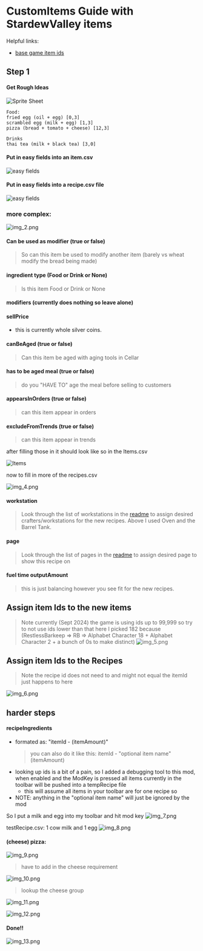 # CustomItems Guide with StardewValley items

Helpful links:
- [base game item ids](https://docs.google.com/spreadsheets/d/1wjlKxpFTVQk4RLaSgUeP1kHNX8cBqmkt/edit?gid=1938423554#gid=1938423554)

## Step 1
#### Get Rough Ideas

![Sprite Sheet](Example/stardewValleySprites.png)

```
Food:
fried egg (oil + egg) [0,3]
scrambled egg (milk + egg) [1,3]
pizza (bread + tomato + cheese) [12,3]

Drinks
thai tea (milk + black tea) [3,0] 
```

#### Put in easy fields into an item.csv
![easy fields](Example/PartialItemFile.png)

#### Put in easy fields into a recipe.csv file
![easy fields](Example/PartialRecipeFile.png)


### more complex:
![img_2.png](img_2.png)

#### Can be used as modifier (true or false)
> So can this item be used to modify another item (barely vs wheat modify the bread being made)

#### ingredient type (Food or Drink or None)
> Is this item Food or Drink or None

#### modifiers (currently does nothing so leave alone)

#### sellPrice
- this is currently whole silver coins.

#### canBeAged (true or false)
> Can this item be aged with aging tools in Cellar

#### has to be aged meal (true or false)
> do you "HAVE TO" age the meal before selling to customers


#### appearsInOrders (true or false)
> can this item appear in orders

#### excludeFromTrends (true or false)
> can this item appear in trends

after filling those in it should look like so in the Items.csv

![Items](img_3.png)

now to fill in more of the recipes.csv

![img_4.png](img_4.png)

#### workstation
> Look through the list of workstations in the [readme](readme.md) to assign desired crafters/workstations for the new recipes. Above I used Oven and the Barrel Tank.

#### page
> Look through the list of pages in the [readme](readme.md) to assign desired page to show this recipe on

#### fuel time outputAmount
> this is just balancing however you see fit for the new recipes.


## Assign item Ids to the new items
> Note currently (Sept 2024) the game is using ids up to 99,999 so try to not use ids lower than that here I picked 182 because (RestlessBarkeep => RB => Alphabet Character 18 + Alphabet Character 2 + a bunch of 0s to make distinct)
![img_5.png](img_5.png)

## Assign item Ids to the Recipes
> Note the recipe id does not need to and might not equal the itemId just happens to here

![img_6.png](img_6.png)

## harder steps

#### recipeIngredients
- formated as: "itemId - (itemAmount)"
  > you can also do it like this: itemId - "optional item name" (itemAmount)
- looking up ids is a bit of a pain, so I added a debugging tool to this mod, when enabled and the ModKey is pressed all items currently in the toolbar will be pushed into a tempRecipe file
  - this will assume all items in your toolbar are for one recipe so
- NOTE: anything in the "optional item name" will just be ignored by the mod


So I put a milk and egg into my toolbar and hit mod key
![img_7.png](img_7.png)

testRecipe.csv:
1 cow milk and 1 egg
![img_8.png](img_8.png)


#### (cheese) pizza:

![img_9.png](img_9.png)

> have to add in the cheese requirement

![img_10.png](img_10.png)

> lookup the cheese group 

![img_11.png](img_11.png)

![img_12.png](img_12.png)

#### Done!!

![img_13.png](img_13.png)